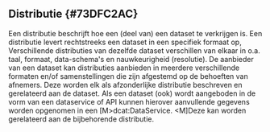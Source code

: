 ## Distributie  {#73DFC2AC}
Een distributie beschrijft hoe een (deel van) een dataset te verkrijgen is. Een distributie levert rechtstreeks een dataset in een specifiek formaat op, Verschillende distributies van dezelfde dataset verschillen van elkaar in o.a. taal, formaat, data-schema's en nauwkeurigheid (resolutie).
De aanbieder van een dataset kan distributies aanbieden in meerdere verschillende formaten en/of samenstellingen die zijn afgestemd op de behoeften van afnemers. Deze worden elk als afzonderlijke distributie beschreven en gerelateerd aan de dataset.
Als een dataset (ook) wordt aangeboden in de vorm van een dataservice of API kunnen hierover aanvullende gegevens worden opgenomen in een [M&gt;dcat:DataService. &lt;M]Deze kan worden gerelateerd aan de bijbehorende distributie.
<section data-include-format='markdown' data-include='056-access_service.md'></section>
<section data-include-format='markdown' data-include='058-access_URL.md'></section>
<section data-include-format='markdown' data-include='059-applicable_legislation.md'></section>
<section data-include-format='markdown' data-include='060-availability.md'></section>
<section data-include-format='markdown' data-include='061-byte_size.md'></section>
<section data-include-format='markdown' data-include='062-checksum.md'></section>
<section data-include-format='markdown' data-include='063-compression_format.md'></section>
<section data-include-format='markdown' data-include='064-conforms_to.md'></section>
<section data-include-format='markdown' data-include='065-description.md'></section>
<section data-include-format='markdown' data-include='066-documentation.md'></section>
<section data-include-format='markdown' data-include='067-download_URL.md'></section>
<section data-include-format='markdown' data-include='068-format.md'></section>
<section data-include-format='markdown' data-include='070-has_policy.md'></section>
<section data-include-format='markdown' data-include='071-language_.md'></section>
<section data-include-format='markdown' data-include='072-license.md'></section>
<section data-include-format='markdown' data-include='073-linked_schemas.md'></section>
<section data-include-format='markdown' data-include='074-media_type.md'></section>
<section data-include-format='markdown' data-include='075-modification_date.md'></section>
<section data-include-format='markdown' data-include='076-packaging_format.md'></section>
<section data-include-format='markdown' data-include='077-release_date.md'></section>
<section data-include-format='markdown' data-include='078-rights.md'></section>
<section data-include-format='markdown' data-include='079-spatial_resolution.md'></section>
<section data-include-format='markdown' data-include='080-status.md'></section>
<section data-include-format='markdown' data-include='081-temporal_resolution.md'></section>
<section data-include-format='markdown' data-include='082-title.md'></section>
<section data-include-format='markdown' data-include='083-Voorbeelden.md'></section>
